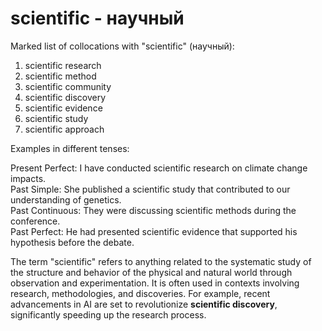 # scientific - научный

Marked list of collocations with "scientific" (научный):

1. scientific research  
2. scientific method  
3. scientific community  
4. scientific discovery  
5. scientific evidence  
6. scientific study  
7. scientific approach  

Examples in different tenses:

Present Perfect: I have conducted scientific research on climate change impacts.  
Past Simple: She published a scientific study that contributed to our understanding of genetics.  
Past Continuous: They were discussing scientific methods during the conference.  
Past Perfect: He had presented scientific evidence that supported his hypothesis before the debate.  

The term "scientific" refers to anything related to the systematic study of the structure and behavior of the physical and natural world through observation and experimentation. It is often used in contexts involving research, methodologies, and discoveries. For example, recent advancements in AI are set to revolutionize **scientific discovery**, significantly speeding up the research process.
